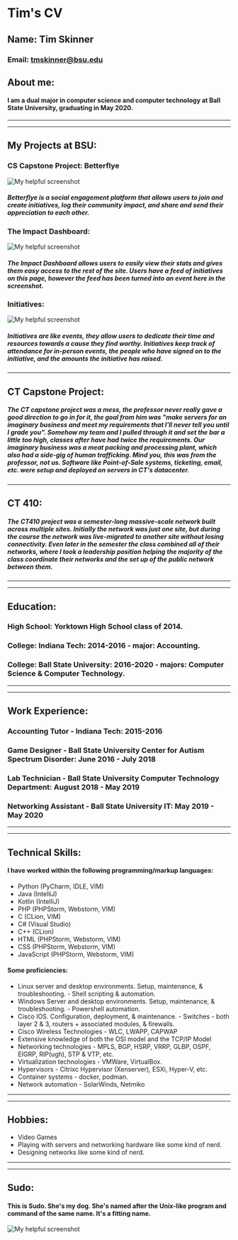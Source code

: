 # Tim's CV

## Name: Tim Skinner
### Email: tmskinner@bsu.edu

## About me:
####  I am a dual major in computer science and computer technology at Ball State University, graduating in May 2020. 
  
---
----
## My Projects at BSU:
### CS Capstone Project: Betterflye
![My helpful screenshot](/assets/Capture1.PNG)

##### Betterflye is a social engagement platform that allows users to join and create initiatives, log their community impact, and share and send their appreciation to each other.

###  The Impact Dashboard:
![My helpful screenshot](/assets/Capture2.PNG)

##### The Impact Dashboard allows users to easily view their stats and gives them easy access to the rest of the site. Users have a feed of initiatives on this page, however the feed has been turned into an event here in the screenshot.

### Initiatives:
![My helpful screenshot](/assets/Capture3.PNG)

##### Initiatives are like events, they allow users to dedicate their time and resources towards a cause they find worthy. Initiatives keep track of attendance for in-person events, the people who have signed on to the initiative, and the amounts the initiative has raised. 

---
## CT Capstone Project:

##### The CT capstone project was a mess, the professor never really gave a good direction to go in for it, the goal from him was "make servers for an imaginary business and meet my requirements that I'll never tell you until I grade you". Somehow my team and I pulled through it and set the bar a little too high, classes after have had twice the requirements. Our imaginary business was a meat packing and processing plant, which also had a side-gig of human trafficking. Mind you, this was from the professor, not us. Software like Point-of-Sale systems, ticketing, email, etc. were setup and deployed on servers in CT's datacenter.

---
## CT 410:

##### The CT410 project was a semester-long massive-scale network built across multiple sites. Initially the network was just one site, but during the course the network was live-migrated to another site without losing connectivity. Even later in the semester the class combined all of their networks, where I took a leadership position helping the majority of the class coordinate their networks and the set up of the public network between them.
---
----
## Education:

### High School: Yorktown High School class of 2014.
### College: Indiana Tech: 2014-2016 - major: Accounting.
### College: Ball State University: 2016-2020 - majors: Computer Science & Computer Technology.
---
----
## Work Experience:

### Accounting Tutor - Indiana Tech: 2015-2016
### Game Designer - Ball State University Center for Autism Spectrum Disorder: June 2016 - July 2018
### Lab Technician - Ball State University Computer Technology Department: August 2018 - May 2019
### Networking Assistant - Ball State University IT: May 2019 - May 2020
---
----
## Technical Skills:

#### I have worked within the following programming/markup languages:
- Python (PyCharm, IDLE, VIM)
- Java (IntelliJ)
- Kotlin (IntelliJ)
- PHP (PHPStorm, Webstorm, VIM)
- C (CLion, VIM)
- C# (Visual Studio)
- C++ (CLion)
- HTML (PHPStorm, Webstorm, VIM)
- CSS (PHPStorm, Webstorm, VIM)
- JavaScript (PHPStorm, Webstorm, VIM)

#### Some proficiencies:
- Linux server and desktop environments. Setup, maintenance, & troubleshooting. - Shell scripting & automation.
- Windows Server and desktop environments. Setup, maintenance, & troubleshooting. - Powershell automation.
- Cisco IOS. Configuration, deployment, & maintenance. - Switches - both layer 2 & 3, routers + associated modules, & firewalls.
- Cisco Wireless Technologies - WLC, LWAPP, CAPWAP
- Extensive knowledge of both the OSI model and the TCP/IP Model
- Networking technologies - MPLS, BGP, HSRP, VRRP, GLBP, OSPF, EIGRP, RIP(ugh), STP & VTP, etc.
- Virtualization technologies - VMWare, VirtualBox.
- Hypervisors - Citrixc Hypervisor (Xenserver), ESXi, Hyper-V, etc.
- Container systems - docker, podman.
- Network automation - SolarWinds, Netmiko

---
----

## Hobbies:
- Video Games
- Playing with servers and networking hardware like some kind of nerd.
- Designing networks like some kind of nerd.

---
----

## Sudo:
#### This is Sudo. She's my dog. She's named after the Unix-like program and command of the same name. It's a fitting name.
![My helpful screenshot](/assets/sudo.jpg)
